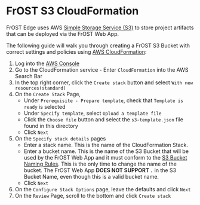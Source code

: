 # FrOST S3 CloudFormation

FrOST Edge uses AWS [Simple Storage Service (S3)](https://docs.aws.amazon.com/s3/index.html) to store project artifacts that can be deployed via the FrOST Web App.

The following guide will walk you through creating a FrOST S3 Bucket with correct settings and policies using [AWS CloudFormation](https://docs.aws.amazon.com/cloudformation/):

1. Log into the [AWS Console](console.aws.amazon.com)
2. Go to the CloudFormation service - Enter `CloudFormation` into the AWS Search Bar
3. In the top right corner, click the `Create stack` button and select `With new resources(standard)`
4. On the `Create Stack` Page,
    - Under `Prerequisite - Prepare template`, check that `Template is ready` is selected
    - Under `Specify template`, select `Upload a template file`
    - Click the `Choose file` button and select the `s3-template.json` file found in this directory
    - Click `Next`
5. On the `Specify stack details` pages
    - Enter a stack name. This is the name of the CloudFormation Stack.
    - Enter a bucket name. This is the name of the S3 Bucket that will be used by the FrOST Web App and it must conform to the [S3 Bucket Naming Rules](https://docs.aws.amazon.com/AmazonS3/latest/dev/BucketRestrictions.html#bucketnamingrules). This is the only time to change the name of the bucket. The FrOST Web App **DOES NOT SUPPORT `.`** in the S3 Bucket Name, even though this is a valid bucket name.
    - Click `Next`
6. On the `Configure Stack Options` page, leave the defaults and click `Next`
7. On the `Review` Page, scroll to the bottom and click `Create stack`
